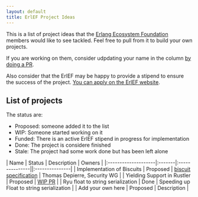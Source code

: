 ```yaml
---
layout: default
title: ErlEF Project Ideas
---
```


This is a list of project ideas that the [Erlang Ecosystem
Foundation](https://erlef.org) members would like to see tackled. Feel free to
pull from it to build your own projects.

If you are working on them, consider udpdating your name in the column [by doing
a PR](https://github.com/erlef/embedded-wg).

Also consider that the ErlEF may be happy to provide a stipend to ensure the
success of the project. [You can apply on the ErlEF
website](https://erlef.org/stipends/form?type=devel_work).

## List of projects

The status are:

- Proposed: someone added it to the list
- WIP: Someone started working on it
- Funded: There is an active ErlEF stipend in progress for implementation
- Done: The project is considere finished
- Stale: The project had some work done but has been left alone

| Name                | Status | Description    | Owners |
|:--------------------|:-------|:---------------||:---------------|
| Implementation of Biscuits | Proposed | [biscuit specification](https://www.biscuitsec.org/) | Thomas Depierre, Security WG |
| Yielding Support in Rustler | Proposed | [WIP PR](https://github.com/rusterlium/rustler/pull/232)  |
| Ryu float to string serialization      | Done | Speeding up Float to string serialization    |
| Add your own here     | Proposed | Description    |

